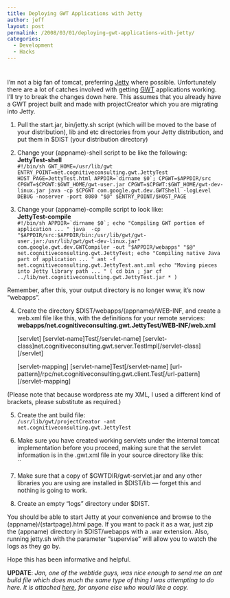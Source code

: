 ```yaml
---
title: Deploying GWT Applications with Jetty
author: jeff
layout: post
permalink: /2008/03/01/deploying-gwt-applications-with-jetty/
categories:
  - Development
  - Hacks
---
```

# 

I’m not a big fan of tomcat, preferring [Jetty][1] where possible. Unfortunately there are a lot of catches involved with getting [GWT][2] applications working. I’ll try to break the changes down here. This assumes that you already have a GWT project built and made with projectCreator which you are migrating into Jetty.

 [1]: http://www.mortbay.org/
 [2]: http://code.google.com/webtoolkit/



1) Pull the start.jar, bin/jetty.sh script (which will be moved to the base of your distribution), lib and etc directories from your Jetty distribution, and put them in $DIST (your distribution directory)

2) Change your (appname)-shell script to be like the following:  
**JettyTest-shell**  
``
#!/bin/sh
GWT_HOME=/usr/lib/gwt
ENTRY_POINT=net.cognitiveconsulting.gwt.JettyTest
HOST_PAGE=JettyTest.html
APPDIR=`dirname $0`;
CPGWT=$APPDIR/src
CPGWT=$CPGWT:$GWT_HOME/gwt-user.jar
CPGWT=$CPGWT:$GWT_HOME/gwt-dev-linux.jar
java -cp $CPGWT com.google.gwt.dev.GWTShell -logLevel DEBUG -noserver -port 8080 "$@" $ENTRY_POINT/$HOST_PAGE
``

3) Change your (appname)-compile script to look like:  
**JettyTest-compile**  
``
#!/bin/sh
APPDIR=`dirname $0`;
echo "Compiling GWT portion of application ... "
java  -cp "$APPDIR/src:$APPDIR/bin:/usr/lib/gwt/gwt-user.jar:/usr/lib/gwt/gwt-dev-linux.jar" com.google.gwt.dev.GWTCompiler -out "$APPDIR/webapps" "$@" net.cognitiveconsulting.gwt.JettyTest;
echo "Compiling native Java part of application ... "
ant -f net.cognitiveconsulting.gwt.JettyTest.ant.xml
echo "Moving pieces into Jetty library path ... "
( cd bin ; jar cf ../lib/net.cognitiveconsulting.gwt.JettyTest.jar * )
``

Remember, after this, your output directory is no longer www, it’s now “webapps”.

4) Create the directory $DIST/webapps/(appname)/WEB-INF, and create a web.xml file like this, with the definitions for your remote services:  
**webapps/net.cognitiveconsulting.gwt.JettyTest/WEB-INF/web.xml**

    [servlet]
        [servlet-name]Test[/servlet-name]
        [servlet-class]net.cognitiveconsulting.gwt.server.TestImpl[/servlet-class]
      [/servlet]
    
      [servlet-mapping]
        [servlet-name]Test[/servlet-name]
        [url-pattern]/rpc/net.cognitiveconsulting.gwt.client.Test[/url-pattern]
      [/servlet-mapping]
     
    

(Please note that because wordpress ate my XML, I used a different kind of brackets, please substitute as required.)

5) Create the ant build file:  
`/usr/lib/gwt/projectCreator -ant net.cognitiveconsulting.gwt.JettyTest`

6) Make sure you have created working servlets under the internal tomcat implementation before you proceed, making sure that the servlet information is in the .gwt.xml file in your source directory like this:  
``

7) Make sure that a copy of $GWTDIR/gwt-servlet.jar and any other libraries you are using are installed in $DIST/lib — forget this and nothing is going to work.

8) Create an empty “logs” directory under $DIST.

You should be able to start Jetty at your convenience and browse to the (appname)/(startpage).html page. If you want to pack it as a war, just zip the (appname) directory in $DIST/webapps with a .war extension. Also, running jetty.sh with the parameter “supervise” will allow you to watch the logs as they go by.

Hope this has been informative and helpful.

**UPDATE**: *Jan, one of the webtide guys, was nice enough to send me an ant build file which does much the same type of thing I was attempting to do here. It is attached [here][3], for anyone else who would like a copy.*

 [3]: http://jbuchbinder.com/wp-content/uploads/2008/03/build.xml
